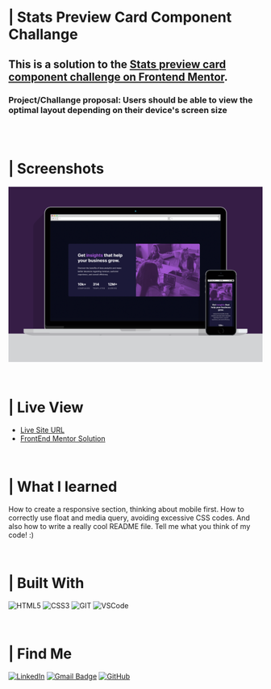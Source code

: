 # | Stats Preview Card Component Challange
## This is a solution to the [Stats preview card component challenge on Frontend Mentor](https://www.frontendmentor.io/challenges/stats-preview-card-component-8JqbgoU62). 
### Project/Challange proposal: Users should be able to view the optimal layout depending on their device's screen size

<br><br>

# | Screenshots
![](./images/screenshot/screenshot.png)

<br>

# | Live View
- [Live Site URL](https://guilhermerera.github.io/stats-preview-card-component)
- [FrontEnd Mentor Solution](https://www.frontendmentor.io/solutions/html5-and-css3-section-TDKLPEujY)

<br>

# | What I learned
How to create a responsive section, thinking about mobile first. How to correctly use float and media query, avoiding excessive CSS codes. And also how to write a really cool README file.
Tell me what you think of my code! :)

<br>

# | Built With
 <img src="https://img.shields.io/badge/HTML5-E34F26?style=for-the-badge&logo=html5&logoColor=white" alt="HTML5"> <img src="https://img.shields.io/badge/CSS3-1572B6?style=for-the-badge&logo=css3&logoColor=white" ALT="CSS3"> <img src="https://img.shields.io/badge/Git-F05032?style=for-the-badge&logo=git&logoColor=white" alt="GIT"> <img src="https://img.shields.io/badge/Visual_Studio_Code-0078D4?style=for-the-badge&logo=visual%20studio%20code&logoColor=white" alt="VSCode">

<br>

# | Find Me
[![LinkedIn](https://img.shields.io/badge/LinkedIn-0077B5?style=for-the-badge&logo=linkedin&logoColor=white)](https://www.linkedin.com/in/guilherme-ferreira-6841b023/) [![Gmail Badge](https://img.shields.io/badge/-guilhermerera@gmail.com-f24f4f?style=flat-square&logo=Gmail&logoColor=white&link=mailto:guilhermerera@gmail.com)](mailto:guilhermerera@gmail.com) [![GitHub](https://img.shields.io/github/followers/guilhermerera.svg?style=social&label=Follow&maxAge=2592000)](https://github.com/guilhermerera)